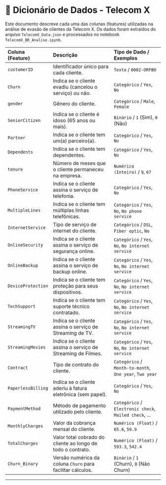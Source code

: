 # 📖 Dicionário de Dados - Telecom X

Este documento descreve cada uma das colunas (features) utilizadas na análise de evasão de clientes da Telecom X. Os dados foram extraídos do arquivo `TelecomX_Data.json` e processados no notebook `TelecomX_BR_Analise.ipynb`.

| Coluna (Feature) | Descrição | Tipo de Dado / Exemplos |
| :--- | :--- | :--- |
| `customerID` | Identificador único para cada cliente. | `Texto` / `0002-ORFBO` |
| `Churn` | Indica se o cliente evadiu (cancelou o serviço) ou não. | `Categórico` / `Yes`, `No` |
| `gender` | Gênero do cliente. | `Categórico` / `Male`, `Female` |
| `SeniorCitizen` | Indica se o cliente é idoso (65 anos ou mais). | `Binário` / `1` (Sim), `0` (Não) |
| `Partner` | Indica se o cliente tem um(a) parceiro(a). | `Categórico` / `Yes`, `No` |
| `Dependents` | Indica se o cliente tem dependentes. | `Categórico` / `Yes`, `No` |
| `tenure` | Número de meses que o cliente permaneceu na empresa. | `Numérico (Inteiro)` / `9`, `67` |
| `PhoneService` | Indica se o cliente assina o serviço de telefonia. | `Categórico` / `Yes`, `No` |
| `MultipleLines` | Indica se o cliente tem múltiplas linhas telefônicas. | `Categórico` / `Yes`, `No`, `No phone service` |
| `InternetService` | Tipo de serviço de internet do cliente. | `Categórico` / `DSL`, `Fiber optic`, `No` |
| `OnlineSecurity` | Indica se o cliente assina o serviço de segurança online. | `Categórico` / `Yes`, `No`, `No internet service` |
| `OnlineBackup` | Indica se o cliente assina o serviço de backup online. | `Categórico` / `Yes`, `No`, `No internet service` |
| `DeviceProtection` | Indica se o cliente tem proteção para seus dispositivos. | `Categórico` / `Yes`, `No`, `No internet service` |
| `TechSupport` | Indica se o cliente tem suporte técnico contratado. | `Categórico` / `Yes`, `No`, `No internet service` |
| `StreamingTV` | Indica se o cliente assina o serviço de Streaming de TV. | `Categórico` / `Yes`, `No`, `No internet service` |
| `StreamingMovies` | Indica se o cliente assina o serviço de Streaming de Filmes. | `Categórico` / `Yes`, `No`, `No internet service` |
| `Contract` | Tipo de contrato do cliente. | `Categórico` / `Month-to-month`, `One year`, `Two year` |
| `PaperlessBilling` | Indica se o cliente aderiu à fatura eletrônica (sem papel). | `Categórico` / `Yes`, `No` |
| `PaymentMethod` | Método de pagamento utilizado pelo cliente. | `Categórico` / `Electronic check`, `Mailed check`, ... |
| `MonthlyCharges` | Valor da cobrança mensal do cliente. | `Numérico (Float)` / `65.6`, `59.9` |
| `TotalCharges` | Valor total cobrado do cliente ao longo de todo o contrato. | `Numérico (Float)` / `593.3`, `542.4` |
| `Churn_Binary` | Versão numérica da coluna `Churn` para facilitar cálculos. | `Binário` / `1` (Churn), `0` (Não Churn) |

---